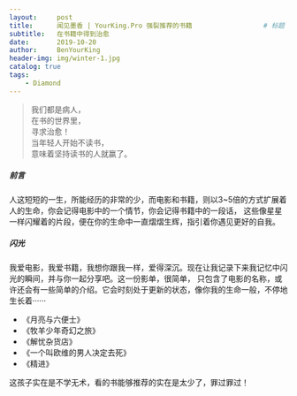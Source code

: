 ```yaml
---
layout:     post                                                           # 使用的布局（不需要改）
title:      闻见墨香 | YourKing.Pro 强裂推荐的书籍                  # 标题 
subtitle:   在书籍中得到治愈                                                # 副标题
date:       2019-10-20                                                    # 时间
author:     BenYourKing                                                   # 作者
header-img: img/winter-1.jpg                                             # 这篇文章标题背景图片
catalog: true                                                             # 是否归档
tags:                                                                     # 标签
    - Diamond 
---
```

               
> 我们都是病人，       
> 在书的世界里，       
> 寻求治愈！          
> 当年轻人开始不读书，        
> 意味着坚持读书的人就赢了。         
          
        
##### 前言
        
人这短短的一生，所能经历的非常的少，而电影和书籍，则以3~5倍的方式扩展着人的生命，你会记得电影中的一个情节，你会记得书籍中的一段话，
这些像星星一样闪耀着的片段，便在你的生命中一直熠熠生辉，指引着你遇见更好的自我。        


##### 闪光
      
我爱电影，我爱书籍，我想你跟我一样，爱得深沉。现在让我记录下来我记忆中闪光的瞬间，并与你一起分享吧。这一份影单，很简单，
只包含了电影的名称，或许还会有一些简单的介绍。它会时刻处于更新的状态，像你我的生命一般，不停地生长着······


* 《月亮与六便士》
* 《牧羊少年奇幻之旅》
* 《解忧杂货店》
* 《一个叫欧维的男人决定去死》
* 《精进》

这孩子实在是不学无术，看的书能够推荐的实在是太少了，罪过罪过！


























